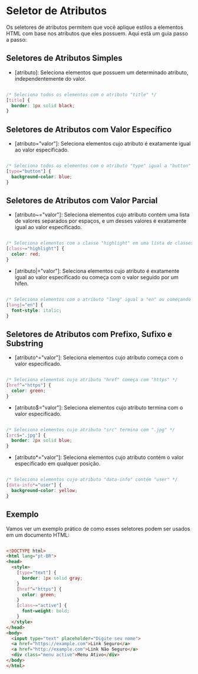 # Seletor de Atributos

Os seletores de atributos permitem que você aplique estilos a elementos HTML com base nos atributos que eles possuem. Aqui está um guia passo a passo:

## Seletores de Atributos Simples

- [atributo]: Seleciona elementos que possuem um determinado atributo, independentemente do valor.

``` CSS

/* Seleciona todos os elementos com o atributo "title" */
[title] {
  border: 1px solid black;
}

```

## Seletores de Atributos com Valor Específico

- [atributo="valor"]: Seleciona elementos cujo atributo é exatamente igual ao valor especificado.

``` CSS

/* Seleciona todos os elementos com o atributo "type" igual a "button" */
[type="button"] {
  background-color: blue;
}

```

## Seletores de Atributos com Valor Parcial

- [atributo~="valor"]: Seleciona elementos cujo atributo contém uma lista de valores separados por espaços, e um desses valores é exatamente igual ao valor especificado.

``` CSS

/* Seleciona elementos com a classe "highlight" em uma lista de classes */
[class~="highlight"] {
  color: red;
}

```

- [atributo|="valor"]: Seleciona elementos cujo atributo é exatamente igual ao valor especificado ou começa com o valor seguido por um hífen.

``` CSS

/* Seleciona elementos com o atributo "lang" igual a "en" ou começando com "en-" */
[lang|="en"] {
  font-style: italic;
}

```

## Seletores de Atributos com Prefixo, Sufixo e Substring

- [atributo^="valor"]: Seleciona elementos cujo atributo começa com o valor especificado.

``` CSS

/* Seleciona elementos cujo atributo "href" começa com "https" */
[href^="https"] {
  color: green;
}

```

- [atributo$="valor"]: Seleciona elementos cujo atributo termina com o valor especificado.

``` CSS

/* Seleciona elementos cujo atributo "src" termina com ".jpg" */
[src$=".jpg"] {
  border: 2px solid blue;
}

```

- [atributo*="valor"]: Seleciona elementos cujo atributo contém o valor especificado em qualquer posição.

``` CSS

/* Seleciona elementos cujo atributo "data-info" contém "user" */
[data-info*="user"] {
  background-color: yellow;
}

```

## Exemplo

Vamos ver um exemplo prático de como esses seletores podem ser usados em um documento HTML:

``` HTML

<!DOCTYPE html>
<html lang="pt-BR">
<head>
  <style>
    [type="text"] {
      border: 1px solid gray;
    }
    [href^="https"] {
      color: green;
    }
    [class~="active"] {
      font-weight: bold;
    }
  </style>
</head>
<body>
  <input type="text" placeholder="Digite seu nome">
  <a href="https://example.com">Link Seguro</a>
  <a href="http://example.com">Link Não Seguro</a>
  <div class="menu active">Menu Ativo</div>
</body>
</html>

```